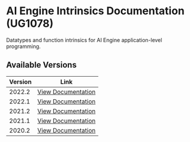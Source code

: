 # AI Engine Intrinsics Documentation (UG1078)

Datatypes and function intrinsics for AI Engine application-level programming.

## Available Versions

| Version | Link                                |
|---------|-------------------------------------|
| 2022.2  | [View Documentation](https://xilinx.github.io/aie_intrinsics/2022.2/html_doc_customer/index.html) |
| 2022.1  | [View Documentation](https://xilinx.github.io/aie_intrinsics/2022.1/html_doc_customer/index.html) |
| 2021.2  | [View Documentation](https://xilinx.github.io/aie_intrinsics/2021.2/html_doc_customer/index.html) |
| 2021.1  | [View Documentation](https://xilinx.github.io/aie_intrinsics/2021.1/html_doc_customer/index.html) |
| 2020.2  | [View Documentation](https://xilinx.github.io/aie_intrinsics/2020.2/html_doc_customer/index.html) |



